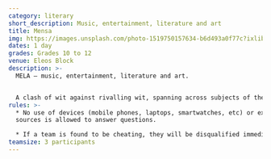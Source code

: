 ```yaml
---
category: literary
short_description: Music, entertainment, literature and art
title: Mensa
img: https://images.unsplash.com/photo-1519750157634-b6d493a0f77c?ixlib=rb-4.0.3&ixid=M3wxMjA3fDB8MHxzZWFyY2h8MTB8fGV2ZW50fGVufDB8fDB8fHww&auto=format&fit=crop&w=900&q=60
dates: 1 day
grades: Grades 10 to 12
venue: Eleos Block
description: >-
  MELA — music, entertainment, literature and art.


  A clash of wit against rivalling wit, spanning across subjects of the past, present and the future. A thrilling and adrenaline-rush inducing experience where you and your companions will have to make your way through swarming crowds of challengers of equally high acumen and retain your spot at the precarious peak. Use your intellect to take the entire world by storm and let no one, traveller, noble or otherwise, be unaware of your name and your talent. Pay heed to your intuition and tread carefully, or you may just find yourself lost in the bustling fair.
rules: >-
  * No use of devices (mobile phones, laptops, smartwatches, etc) or external
  sources is allowed to answer questions.

  * If a team is found to be cheating, they will be disqualified immediately.
teamsize: 3 participants
---
```

